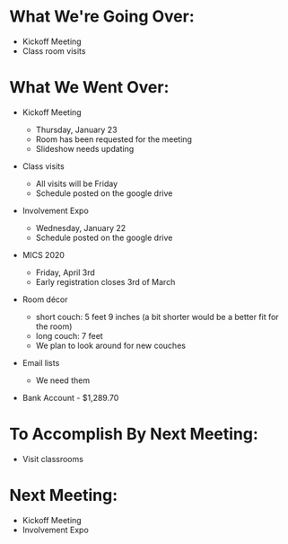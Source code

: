 # What We're Going Over:- Kickoff Meeting- Class room visits# What We Went Over:  - Kickoff Meeting	- Thursday, January 23	- Room has been requested for the meeting	- Slideshow needs updating- Class visits	- All visits will be Friday	- Schedule posted on the google drive- Involvement Expo	- Wednesday, January 22	- Schedule posted on the google drive- MICS 2020	- Friday, April 3rd	- Early registration closes 3rd of March- Room décor	- short couch: 5 feet 9 inches (a bit shorter would be a better fit for the room)	- long couch: 7 feet	- We plan to look around for new couches- Email lists	- We need them- Bank Account - $1,289.70# To Accomplish By Next Meeting:  - Visit classrooms# Next Meeting:- Kickoff Meeting- Involvement Expo